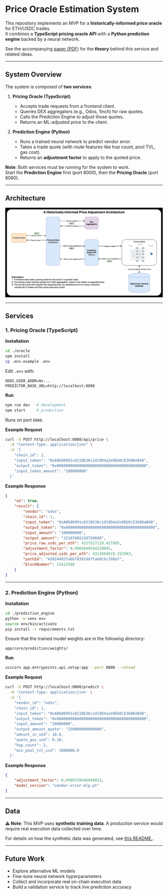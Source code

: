 # Price Oracle Estimation System

This repository implements an MVP for a **historically-informed price oracle** for ETH/USDC trades.  
It combines a **TypeScript pricing oracle API** with a **Python prediction engine** backed by a neural network.

See the accompanying [paper (PDF)](./docs/paper.pdf) for the **theory** behind this service and related ideas.

---

## System Overview

The system is composed of **two services**:

1. **Pricing Oracle (TypeScript)**

    - Accepts trade requests from a frontend client.
    - Queries DEX aggregators (e.g., Odos, 1inch) for raw quotes.
    - Calls the Prediction Engine to adjust those quotes.
    - Returns an ML-adjusted price to the client.

2. **Prediction Engine (Python)**
    - Runs a trained neural network to predict vendor error.
    - Takes a trade quote (with route features like hop count, pool TVL, gas cost).
    - Returns an **adjustment factor** to apply to the quoted price.

**Note**: Both services must be running for the system to work.  
Start the **Prediction Engine** first (port 8000), then the **Pricing Oracle** (port 8080).

---

## Architecture

![Architecture](./docs/system_architecture.jpg)

---

## Services

### 1. Pricing Oracle (TypeScript)

**Installation**

```bash
cd ./oracle
npm install
cp .env.example .env
```

Edit `.env` with:

```env
ODOS_USER_ADDR=0x...
PREDICTOR_BASE_URL=http://localhost:8000
```

**Run**

```bash
npm run dev   # development
npm start     # production
```

Runs on port `8080`.

**Example Request**

```bash
curl -X POST http://localhost:8080/api/price \
  -H "Content-Type: application/json" \
  -d '{
    "chain_id": 1,
    "input_token": "0xA0b86991c6218b36c1d19D4a2e9Eb0cE3606eB48",
    "output_token": "0x0000000000000000000000000000000000000000",
    "input_token_amount": "100000000"
  }'
```

**Example Response**

```json
{
	"ok": true,
	"result": {
		"vendor": "odos",
		"chain_id": 1,
		"input_token": "0xA0b86991c6218b36c1d19D4a2e9Eb0cE3606eB48",
		"output_token": "0x0000000000000000000000000000000000000000",
		"input_amount": "100000000",
		"output_amount": "23107885228739608",
		"price_raw_usdc_per_eth": 4327527119.427985,
		"adjustment_factor": 0.9966649544239045,
		"price_adjusted_usdc_per_eth": 4313094619.252903,
		"pathId": "450244937a6b783919d7fab0cbc708a7",
		"blockNumber": 23415568
	}
}
```

---

### 2. Prediction Engine (Python)

**Installation**

```bash
cd ./prediction_engine
python -m venv env
source env/bin/activate
pip install -r requirements.txt
```

Ensure that the trained model weights are in the following directory:

```
app/core/prediction/weights/
```

**Run**

```bash
uvicorn app.entrypoints.api.setup:app --port 8000 --reload
```

**Example Request**

```bash
curl -X POST http://localhost:8000/predict \
  -H 'Content-Type: application/json' \
  -d '{
    "vendor_id": "odos",
    "chain_id": 1,
    "input_token": "0xA0b86991c6218b36c1d19D4a2e9Eb0cE3606eB48",
    "output_token": "0x0000000000000000000000000000000000000000",
    "input_amount": "10000000",
    "output_amount_quote": "250000000000000",
    "amount_in_usd": 10.0,
    "quote_gas_usd": 0.10,
    "hop_count": 2,
    "min_pool_tvl_usd": 1000000.0
  }'
```

**Example Response**

```json
{
	"adjustment_factor": 0.9909739446640015,
	"model_version": "vendor-error-mlp.pt"
}
```

---

## Data

**⚠️ Note**: This MVP uses **synthetic training data**.
A production service would require real execution data collected over time.

For details on how the synthetic data was generated, see [this README.](./prediction_engine/app/core/prediction/data/README.md).

---

## Future Work

-   Explore alternative ML models
-   Fine-tune neural network hyperparameters
-   Collect and incorporate real on-chain execution data
-   Build a validation service to track live prediction accuracy
